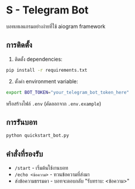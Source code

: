 # S - Telegram Bot

บอทเทเลแกรมอย่างง่ายที่ใช้ aiogram framework

## การติดตั้ง

1. ติดตั้ง dependencies:
```bash
pip install -r requirements.txt
```

2. ตั้งค่า environment variable:
```bash
export BOT_TOKEN="your_telegram_bot_token_here"
```

หรือสร้างไฟล์ `.env` (คัดลอกจาก `.env.example`)

## การรันบอท

```bash
python quickstart_bot.py
```

## คำสั่งที่รองรับ

- `/start` - เริ่มต้นใช้งานบอท
- `/echo <ข้อความ>` - ทวนข้อความที่ส่งมา
- ส่งข้อความธรรมดา - บอทจะตอบกลับ "รับทราบ: <ข้อความ>"